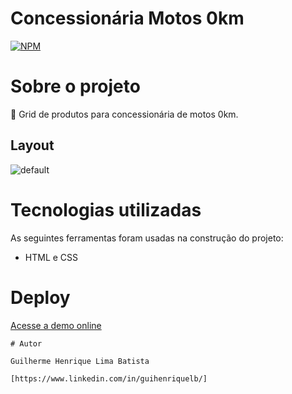 # Concessionária Motos 0km

[![NPM](https://img.shields.io/npm/l/react)](https://github.com/guihenriquelb/concessionaria-motos/blob/master/LICENSE) 

# Sobre o projeto

🚀 Grid de produtos para concessionária de motos 0km.

## Layout 

![default](https://i.imgur.com/bqf6B34.png) 


# Tecnologias utilizadas

As seguintes ferramentas foram usadas na construção do projeto:

- HTML e CSS

# Deploy

[Acesse a demo online](https://guihenriquelb.github.io/concessionaria-motos)

```
# Autor

Guilherme Henrique Lima Batista

[https://www.linkedin.com/in/guihenriquelb/]
